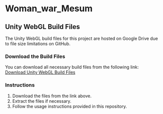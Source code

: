 # Woman_war_Mesum
## Unity WebGL Build Files

The Unity WebGL build files for this project are hosted on Google Drive due to file size limitations on GitHub.

### Download the Build Files
You can download all necessary build files from the following link:
[Download Unity WebGL Build Files](https://drive.google.com/drive/folders/1QEVh_5FpS8geMH6SZ9XNso3WkBbwwksB?usp=sharing)

### Instructions
1. Download the files from the link above.
2. Extract the files if necessary.
3. Follow the usage instructions provided in this repository.
